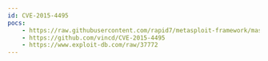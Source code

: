 ```yaml
---
id: CVE-2015-4495
pocs:
    - https://raw.githubusercontent.com/rapid7/metasploit-framework/master/modules/auxiliary/gather/firefox_pdfjs_file_theft.rb
    - https://github.com/vincd/CVE-2015-4495
    - https://www.exploit-db.com/raw/37772
---
```

